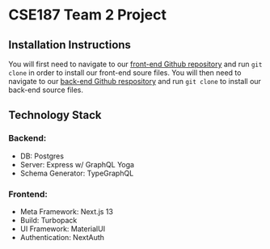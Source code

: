 # CSE187 Team 2 Project

## Installation Instructions

You will first need to navigate to our [front-end Github repository](https://github.com/CSE187-Team2/frontend) and run ``git clone`` in order to install our front-end soure files. You will then need to navigate to our [back-end Github respository](https://github.com/CSE187-Team2/backend) and run ``git clone`` to install our back-end source files.


## Technology Stack

### Backend:
- DB: Postgres
- Server: Express w/ GraphQL Yoga
- Schema Generator: TypeGraphQL

### Frontend:
- Meta Framework: Next.js 13
- Build: Turbopack
- UI Framework: MaterialUI
- Authentication: NextAuth
